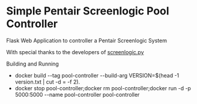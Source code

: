 # Simple Pentair Screenlogic Pool Controller

Flask Web Application to controller a Pentair Screenlogic System

With special thanks to the developers of [screenlogic.py](https://github.com/dieselrabbit/screenlogicpy/tree/master)


Building and Running
- docker build --tag pool-controller --build-arg VERSION=$(head -1 version.txt | cut -d = -f 2).
- docker stop pool-controller;docker rm pool-controller;docker run -d -p 5000:5000 --name pool-controller pool-controller
